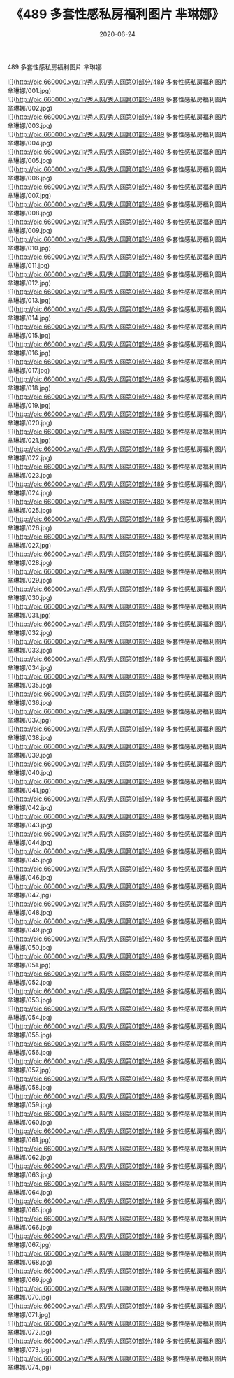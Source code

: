 ﻿---
layout: post
title:  《489 多套性感私房福利图片 芈琳娜》
date:   2020-06-24
img: http://pic.660000.xyz/1:/秀人网/秀人网第01部分/489 多套性感私房福利图片 芈琳娜/000.jpg
categories: [美女, 清纯, 唯美]
---

489 多套性感私房福利图片 芈琳娜

  ![](http://pic.660000.xyz/1:/秀人网/秀人网第01部分/489 多套性感私房福利图片 芈琳娜/001.jpg) <br> ![](http://pic.660000.xyz/1:/秀人网/秀人网第01部分/489 多套性感私房福利图片 芈琳娜/002.jpg) <br> ![](http://pic.660000.xyz/1:/秀人网/秀人网第01部分/489 多套性感私房福利图片 芈琳娜/003.jpg) <br> ![](http://pic.660000.xyz/1:/秀人网/秀人网第01部分/489 多套性感私房福利图片 芈琳娜/004.jpg) <br> ![](http://pic.660000.xyz/1:/秀人网/秀人网第01部分/489 多套性感私房福利图片 芈琳娜/005.jpg) <br> ![](http://pic.660000.xyz/1:/秀人网/秀人网第01部分/489 多套性感私房福利图片 芈琳娜/006.jpg) <br> ![](http://pic.660000.xyz/1:/秀人网/秀人网第01部分/489 多套性感私房福利图片 芈琳娜/007.jpg) <br> ![](http://pic.660000.xyz/1:/秀人网/秀人网第01部分/489 多套性感私房福利图片 芈琳娜/008.jpg) <br> ![](http://pic.660000.xyz/1:/秀人网/秀人网第01部分/489 多套性感私房福利图片 芈琳娜/009.jpg) <br> ![](http://pic.660000.xyz/1:/秀人网/秀人网第01部分/489 多套性感私房福利图片 芈琳娜/010.jpg) <br> ![](http://pic.660000.xyz/1:/秀人网/秀人网第01部分/489 多套性感私房福利图片 芈琳娜/011.jpg) <br> ![](http://pic.660000.xyz/1:/秀人网/秀人网第01部分/489 多套性感私房福利图片 芈琳娜/012.jpg) <br> ![](http://pic.660000.xyz/1:/秀人网/秀人网第01部分/489 多套性感私房福利图片 芈琳娜/013.jpg) <br> ![](http://pic.660000.xyz/1:/秀人网/秀人网第01部分/489 多套性感私房福利图片 芈琳娜/014.jpg) <br> ![](http://pic.660000.xyz/1:/秀人网/秀人网第01部分/489 多套性感私房福利图片 芈琳娜/015.jpg) <br> ![](http://pic.660000.xyz/1:/秀人网/秀人网第01部分/489 多套性感私房福利图片 芈琳娜/016.jpg) <br> ![](http://pic.660000.xyz/1:/秀人网/秀人网第01部分/489 多套性感私房福利图片 芈琳娜/017.jpg) <br> ![](http://pic.660000.xyz/1:/秀人网/秀人网第01部分/489 多套性感私房福利图片 芈琳娜/018.jpg) <br> ![](http://pic.660000.xyz/1:/秀人网/秀人网第01部分/489 多套性感私房福利图片 芈琳娜/019.jpg) <br> ![](http://pic.660000.xyz/1:/秀人网/秀人网第01部分/489 多套性感私房福利图片 芈琳娜/020.jpg) <br> ![](http://pic.660000.xyz/1:/秀人网/秀人网第01部分/489 多套性感私房福利图片 芈琳娜/021.jpg) <br> ![](http://pic.660000.xyz/1:/秀人网/秀人网第01部分/489 多套性感私房福利图片 芈琳娜/022.jpg) <br> ![](http://pic.660000.xyz/1:/秀人网/秀人网第01部分/489 多套性感私房福利图片 芈琳娜/023.jpg) <br> ![](http://pic.660000.xyz/1:/秀人网/秀人网第01部分/489 多套性感私房福利图片 芈琳娜/024.jpg) <br> ![](http://pic.660000.xyz/1:/秀人网/秀人网第01部分/489 多套性感私房福利图片 芈琳娜/025.jpg) <br> ![](http://pic.660000.xyz/1:/秀人网/秀人网第01部分/489 多套性感私房福利图片 芈琳娜/026.jpg) <br> ![](http://pic.660000.xyz/1:/秀人网/秀人网第01部分/489 多套性感私房福利图片 芈琳娜/027.jpg) <br> ![](http://pic.660000.xyz/1:/秀人网/秀人网第01部分/489 多套性感私房福利图片 芈琳娜/028.jpg) <br> ![](http://pic.660000.xyz/1:/秀人网/秀人网第01部分/489 多套性感私房福利图片 芈琳娜/029.jpg) <br> ![](http://pic.660000.xyz/1:/秀人网/秀人网第01部分/489 多套性感私房福利图片 芈琳娜/030.jpg) <br> ![](http://pic.660000.xyz/1:/秀人网/秀人网第01部分/489 多套性感私房福利图片 芈琳娜/031.jpg) <br> ![](http://pic.660000.xyz/1:/秀人网/秀人网第01部分/489 多套性感私房福利图片 芈琳娜/032.jpg) <br> ![](http://pic.660000.xyz/1:/秀人网/秀人网第01部分/489 多套性感私房福利图片 芈琳娜/033.jpg) <br> ![](http://pic.660000.xyz/1:/秀人网/秀人网第01部分/489 多套性感私房福利图片 芈琳娜/034.jpg) <br> ![](http://pic.660000.xyz/1:/秀人网/秀人网第01部分/489 多套性感私房福利图片 芈琳娜/035.jpg) <br> ![](http://pic.660000.xyz/1:/秀人网/秀人网第01部分/489 多套性感私房福利图片 芈琳娜/036.jpg) <br> ![](http://pic.660000.xyz/1:/秀人网/秀人网第01部分/489 多套性感私房福利图片 芈琳娜/037.jpg) <br> ![](http://pic.660000.xyz/1:/秀人网/秀人网第01部分/489 多套性感私房福利图片 芈琳娜/038.jpg) <br> ![](http://pic.660000.xyz/1:/秀人网/秀人网第01部分/489 多套性感私房福利图片 芈琳娜/039.jpg) <br> ![](http://pic.660000.xyz/1:/秀人网/秀人网第01部分/489 多套性感私房福利图片 芈琳娜/040.jpg) <br> ![](http://pic.660000.xyz/1:/秀人网/秀人网第01部分/489 多套性感私房福利图片 芈琳娜/041.jpg) <br> ![](http://pic.660000.xyz/1:/秀人网/秀人网第01部分/489 多套性感私房福利图片 芈琳娜/042.jpg) <br> ![](http://pic.660000.xyz/1:/秀人网/秀人网第01部分/489 多套性感私房福利图片 芈琳娜/043.jpg) <br> ![](http://pic.660000.xyz/1:/秀人网/秀人网第01部分/489 多套性感私房福利图片 芈琳娜/044.jpg) <br> ![](http://pic.660000.xyz/1:/秀人网/秀人网第01部分/489 多套性感私房福利图片 芈琳娜/045.jpg) <br> ![](http://pic.660000.xyz/1:/秀人网/秀人网第01部分/489 多套性感私房福利图片 芈琳娜/046.jpg) <br> ![](http://pic.660000.xyz/1:/秀人网/秀人网第01部分/489 多套性感私房福利图片 芈琳娜/047.jpg) <br> ![](http://pic.660000.xyz/1:/秀人网/秀人网第01部分/489 多套性感私房福利图片 芈琳娜/048.jpg) <br> ![](http://pic.660000.xyz/1:/秀人网/秀人网第01部分/489 多套性感私房福利图片 芈琳娜/049.jpg) <br> ![](http://pic.660000.xyz/1:/秀人网/秀人网第01部分/489 多套性感私房福利图片 芈琳娜/050.jpg) <br> ![](http://pic.660000.xyz/1:/秀人网/秀人网第01部分/489 多套性感私房福利图片 芈琳娜/051.jpg) <br> ![](http://pic.660000.xyz/1:/秀人网/秀人网第01部分/489 多套性感私房福利图片 芈琳娜/052.jpg) <br> ![](http://pic.660000.xyz/1:/秀人网/秀人网第01部分/489 多套性感私房福利图片 芈琳娜/053.jpg) <br> ![](http://pic.660000.xyz/1:/秀人网/秀人网第01部分/489 多套性感私房福利图片 芈琳娜/054.jpg) <br> ![](http://pic.660000.xyz/1:/秀人网/秀人网第01部分/489 多套性感私房福利图片 芈琳娜/055.jpg) <br> ![](http://pic.660000.xyz/1:/秀人网/秀人网第01部分/489 多套性感私房福利图片 芈琳娜/056.jpg) <br> ![](http://pic.660000.xyz/1:/秀人网/秀人网第01部分/489 多套性感私房福利图片 芈琳娜/057.jpg) <br> ![](http://pic.660000.xyz/1:/秀人网/秀人网第01部分/489 多套性感私房福利图片 芈琳娜/058.jpg) <br> ![](http://pic.660000.xyz/1:/秀人网/秀人网第01部分/489 多套性感私房福利图片 芈琳娜/059.jpg) <br> ![](http://pic.660000.xyz/1:/秀人网/秀人网第01部分/489 多套性感私房福利图片 芈琳娜/060.jpg) <br> ![](http://pic.660000.xyz/1:/秀人网/秀人网第01部分/489 多套性感私房福利图片 芈琳娜/061.jpg) <br> ![](http://pic.660000.xyz/1:/秀人网/秀人网第01部分/489 多套性感私房福利图片 芈琳娜/062.jpg) <br> ![](http://pic.660000.xyz/1:/秀人网/秀人网第01部分/489 多套性感私房福利图片 芈琳娜/063.jpg) <br> ![](http://pic.660000.xyz/1:/秀人网/秀人网第01部分/489 多套性感私房福利图片 芈琳娜/064.jpg) <br> ![](http://pic.660000.xyz/1:/秀人网/秀人网第01部分/489 多套性感私房福利图片 芈琳娜/065.jpg) <br> ![](http://pic.660000.xyz/1:/秀人网/秀人网第01部分/489 多套性感私房福利图片 芈琳娜/066.jpg) <br> ![](http://pic.660000.xyz/1:/秀人网/秀人网第01部分/489 多套性感私房福利图片 芈琳娜/067.jpg) <br> ![](http://pic.660000.xyz/1:/秀人网/秀人网第01部分/489 多套性感私房福利图片 芈琳娜/068.jpg) <br> ![](http://pic.660000.xyz/1:/秀人网/秀人网第01部分/489 多套性感私房福利图片 芈琳娜/069.jpg) <br> ![](http://pic.660000.xyz/1:/秀人网/秀人网第01部分/489 多套性感私房福利图片 芈琳娜/070.jpg) <br> ![](http://pic.660000.xyz/1:/秀人网/秀人网第01部分/489 多套性感私房福利图片 芈琳娜/071.jpg) <br> ![](http://pic.660000.xyz/1:/秀人网/秀人网第01部分/489 多套性感私房福利图片 芈琳娜/072.jpg) <br> ![](http://pic.660000.xyz/1:/秀人网/秀人网第01部分/489 多套性感私房福利图片 芈琳娜/073.jpg) <br> ![](http://pic.660000.xyz/1:/秀人网/秀人网第01部分/489 多套性感私房福利图片 芈琳娜/074.jpg) <br>